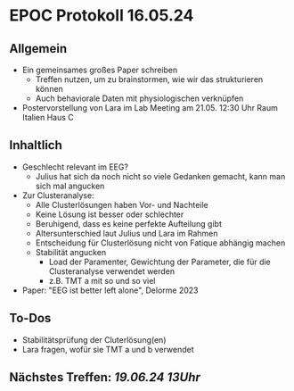 # EPOC Protokoll 16.05.24
## Allgemein
- Ein gemeinsames großes Paper schreiben
  - Treffen nutzen, um zu brainstormen, wie wir das strukturieren können
  - Auch behaviorale Daten mit physiologischen verknüpfen
- Postervorstellung von Lara im Lab Meeting am 21.05. 12:30 Uhr Raum Italien Haus C
## Inhaltlich
- Geschlecht relevant im EEG?
  - Julius hat sich da noch nicht so viele Gedanken gemacht, kann man sich mal angucken
- Zur Clusteranalyse:
  - Alle Clusterlösungen haben Vor- und Nachteile
  - Keine Lösung ist besser oder schlechter
  - Beruhigend, dass es keine perfekte Aufteilung gibt
  - Altersunterschied laut Julius und Lara im Rahmen
  - Entscheidung für Clusterlösung nicht von Fatique abhängig machen
  - Stabilität angucken
    - Load der Paramenter, Gewichtung der Parameter, die für die Clusteranalyse verwendet werden
    - z.B. TMT a mit so und so viel
- Paper: "EEG ist better left alone", Delorme 2023
## To-Dos
- Stabilitätsprüfung der Cluterlösung(en)
- Lara fragen, wofür sie TMT a und b verwendet
## Nächstes Treffen: *19.06.24 13Uhr*
